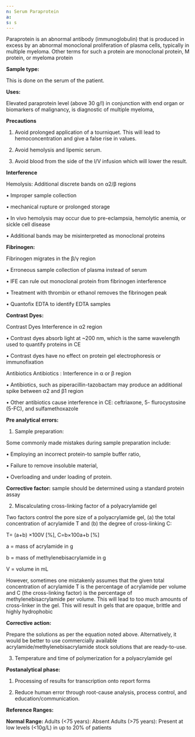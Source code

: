 ```yaml
---
n: Serum Paraprotein
a: 
s: s
---
```




Paraprotein is an abnormal antibody (immunoglobulin) that is produced in excess by an abnormal monoclonal proliferation of plasma cells, typically in multiple myeloma. Other terms for such a protein are monoclonal protein, M protein, or myeloma protein 

__Sample type:__

This is done on the serum of the patient.

__Uses:__

Elevated paraprotein level (above 30 g/l) in conjunction with end organ or biomarkers of malignancy, is diagnostic of multiple myeloma, 

__Precautions__

1.	Avoid prolonged application of a tourniquet. This will lead to hemoconcentration and give a false rise in values.

2.	Avoid hemolysis and lipemic serum.

3.	Avoid blood from the side of the I/V infusion which will lower the result.

__Interference__ 

 Hemolysis: Additional discrete bands on α2/β regions

•	Improper sample collection 

•	mechanical rupture or prolonged storage 

•	In vivo hemolysis may occur due to pre-eclampsia, hemolytic anemia, or sickle cell disease 

•	Additional bands may be misinterpreted as monoclonal proteins

__Fibrinogen:__ 

Fibrinogen migrates in the β/γ region

•	Erroneous sample collection of plasma instead of serum 

•	IFE can rule out monoclonal protein from fibrinogen interference

•	Treatment with thrombin or ethanol removes the fibrinogen peak 

•	Quantofix EDTA to identify EDTA samples

__Contrast Dyes:__ 

Contrast Dyes Interference in α2 region

• Contrast dyes absorb light at ~200 nm, which is the same wavelength used to quantify proteins in CE

• Contrast dyes have no effect on protein gel electrophoresis or immunofixation

Antibiotics Antibiotics : Interference in α or β region

• Antibiotics, such as piperacillin-tazobactam may produce an additional spike between α2 and β1 region

• Other antibiotics cause interference in CE: ceftriaxone, 5- flurocystosine (5-FC), and sulfamethoxazole 

__Pre analytical errors:__

 
1. Sample preparation:

Some commonly made mistakes during sample preparation include:

•	Employing an incorrect protein-to sample buffer ratio,

•	Failure to remove insoluble material,

•	Overloading and under loading of protein. 

__Corrective factor:__ sample should be determined using a standard protein assay

2. Miscalculating cross-linking factor of a polyacrylamide gel

Two factors control the pore size of a polyacrylamide gel, (a) the total concentration of acrylamide T and (b) the degree of cross-linking C:

T= (a+b) ×100V [%], C=b×100a+b [%]

a = mass of acrylamide in g

b = mass of methylenebisacrylamide in g

V = volume in mL

However, sometimes one mistakenly assumes that the given total concentration of acrylamide T is the percentage of acrylamide per volume and C (the cross-linking factor) is the percentage of methylenebisacrylamide per volume. This will lead to too much amounts of cross-linker in the gel. This will result in gels that are opaque, brittle and highly hydrophobic

__Corrective action:__ 

Prepare the solutions as per the equation noted above. Alternatively, it would be better to use commercially available acrylamide/methylenebisacrylamide stock solutions that are ready-to-use.

3. Temperature and time of polymerization for a polyacrylamide gel

__Postanalytical phase:__

1.	Processing of results for transcription onto report forms

2.	Reduce human error through root-cause analysis, process control, and education/communication.

__Reference Ranges:__

__Normal Range:__ Adults (<75 years): Absent Adults (>75 years): Present at low levels (<10g/L) in up to 20% of patients